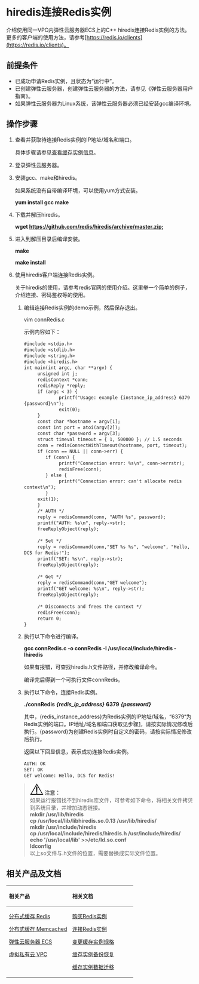 # hiredis连接Redis实例<a name="dcs-zh-ug-180814003"></a>

介绍使用同一VPC内弹性云服务器ECS上的C++  hiredis连接Redis实例的方法。更多的客户端的使用方法，请参考[https://redis.io/clients](https://redis.io/clients)。

## 前提条件<a name="section1502270695932"></a>

-   已成功申请Redis实例，且状态为“运行中”。
-   已创建弹性云服务器，创建弹性云服务器的方法，请参见《弹性云服务器用户指南》。
-   如果弹性云服务器为Linux系统，该弹性云服务器必须已经安装gcc编译环境。

## 操作步骤<a name="section6715101110310"></a>

1.  <a name="li1655151054317"></a>查看并获取待连接Redis实例的IP地址/域名和端口。

    具体步骤请参见[查看缓存实例信息](查看缓存实例信息.md)。

2.  登录弹性云服务器。
3.  安装gcc、make和hiredis。

    如果系统没有自带编译环境，可以使用yum方式安装。

    **yum install gcc make**

4.  下载并解压hiredis。

    **wget https://github.com/redis/hiredis/archive/master.zip;**

5.  进入到解压目录后编译安装。

    **make**

    **make install**

6.  使用hiredis客户端连接Redis实例。

    关于hiredis的使用，请参考redis官网的使用介绍。这里举一个简单的例子，介绍连接、密码鉴权等的使用。

    1.  编辑连接Redis实例的demo示例，然后保存退出。

        vim connRedis.c

        示例内容如下：

        ```
        #include <stdio.h>
        #include <stdlib.h>
        #include <string.h>
        #include <hiredis.h>
        int main(int argc, char **argv) {
             unsigned int j;
             redisContext *conn;
             redisReply *reply;
             if (argc < 3) {
                     printf("Usage: example {instance_ip_address} 6379 {password}\n");
                     exit(0);
             }
             const char *hostname = argv[1];
             const int port = atoi(argv[2]);
             const char *password = argv[3];
             struct timeval timeout = { 1, 500000 }; // 1.5 seconds
             conn = redisConnectWithTimeout(hostname, port, timeout);
             if (conn == NULL || conn->err) {
        		if (conn) {
                     printf("Connection error: %s\n", conn->errstr);
                     redisFree(conn);
        		} else {
                     printf("Connection error: can't allocate redis context\n");
        		}
             exit(1);
             }
             /* AUTH */
             reply = redisCommand(conn, "AUTH %s", password);
             printf("AUTH: %s\n", reply->str);
             freeReplyObject(reply);
        
             /* Set */
             reply = redisCommand(conn,"SET %s %s", "welcome", "Hello, DCS for Redis!");
             printf("SET: %s\n", reply->str);
             freeReplyObject(reply);
        
             /* Get */
             reply = redisCommand(conn,"GET welcome");
             printf("GET welcome: %s\n", reply->str);
             freeReplyObject(reply);
        
             /* Disconnects and frees the context */
             redisFree(conn);
             return 0;
        }
        ```

    2.  执行以下命令进行编译。

        **gcc connRedis.c -o connRedis  -I /usr/local/include/hiredis -lhiredis**

        如果有报错，可查找hiredis.h文件路径，并修改编译命令。

        编译完后得到一个可执行文件connRedis。

    3.  执行以下命令，连接Redis实例。

        **./connRedis** **_\{redis\_ip\_address\}_** **6379** **_\{password\}_**

        其中，\{redis\_instance\_address\}为Redis实例的IP地址/域名，“6379“为Redis实例的端口。IP地址/域名和端口获取见步骤[1](#li1655151054317)，请按实际情况修改后执行。\{password\}为创建Redis实例时自定义的密码，请按实际情况修改后执行。

        返回以下回显信息，表示成功连接Redis实例。

        ```
        AUTH: OK
        SET: OK
        GET welcome: Hello, DCS for Redis!
        ```


    >![](public_sys-resources/icon-notice.gif) **注意：**   
    >如果运行报错找不到hiredis库文件，可参考如下命令，将相关文件拷贝到系统目录，并增加动态链接。  
    >**mkdir /usr/lib/hiredis**  
    >**cp /usr/local/lib/libhiredis.so.0.13 /usr/lib/hiredis/**  
    >**mkdir /usr/include/hiredis**  
    >**cp /usr/local/include/hiredis/hiredis.h /usr/include/hiredis/**  
    >**echo '/usr/local/lib' &gt;&gt;/etc/ld.so.conf**  
    >**ldconfig**  
    >以上so文件与.h文件的位置，需要替换成实际文件位置。  


## 相关产品及文档<a name="section152613113129"></a>

<a name="td475c361406b4841ba0faa98fc782ed5"></a>
<table><thead align="left"><tr id="rb27d733848ce4e7a9386965803595f1b"><th class="cellrowborder" valign="top" width="50%" id="mcps1.1.3.1.1"><p id="a5cc8ae3032d8416f9696b6f2a50d82d4"><a name="a5cc8ae3032d8416f9696b6f2a50d82d4"></a><a name="a5cc8ae3032d8416f9696b6f2a50d82d4"></a>相关产品</p>
</th>
<th class="cellrowborder" valign="top" width="50%" id="mcps1.1.3.1.2"><p id="ad3b8309045294369bdb9a006daef8f00"><a name="ad3b8309045294369bdb9a006daef8f00"></a><a name="ad3b8309045294369bdb9a006daef8f00"></a>相关文档</p>
</th>
</tr>
</thead>
<tbody><tr id="re4588baf45714b4f80c021cca1290879"><td class="cellrowborder" valign="top" width="50%" headers="mcps1.1.3.1.1 "><p id="a8c37acc50b884e0b9a71051bcb9179b4"><a name="a8c37acc50b884e0b9a71051bcb9179b4"></a><a name="a8c37acc50b884e0b9a71051bcb9179b4"></a><a href="https://www.huaweicloud.com/product/dcs.html?infodocbz" target="_blank" rel="noopener noreferrer">分布式缓存 Redis</a></p>
<p id="a11d9314698354304b9a9e9cb1270b5c9"><a name="a11d9314698354304b9a9e9cb1270b5c9"></a><a name="a11d9314698354304b9a9e9cb1270b5c9"></a><a href="https://www.huaweicloud.com/product/dcsmem.html?infodocbz" target="_blank" rel="noopener noreferrer">分布式缓存 Memcached</a></p>
<p id="abeaed75bd99c4aeeb5ef850c82a274f2"><a name="abeaed75bd99c4aeeb5ef850c82a274f2"></a><a name="abeaed75bd99c4aeeb5ef850c82a274f2"></a><a href="https://www.huaweicloud.com/product/ecs.html?infodocbz" target="_blank" rel="noopener noreferrer">弹性云服务器 ECS</a></p>
<p id="zh-cn_topic_0046844820_p841193941416"><a name="zh-cn_topic_0046844820_p841193941416"></a><a name="zh-cn_topic_0046844820_p841193941416"></a><a href="http://www.huaweicloud.com/product/vpc.html?infodocbz" target="_blank" rel="noopener noreferrer">虚拟私有云 VPC</a></p>
</td>
<td class="cellrowborder" valign="top" width="50%" headers="mcps1.1.3.1.2 "><p id="a0c4ea7b976b745079231aeb676430680"><a name="a0c4ea7b976b745079231aeb676430680"></a><a name="a0c4ea7b976b745079231aeb676430680"></a><a href="https://support.huaweicloud.com/usermanual-dcs/dcs-zh-ug-180315001.html?infodocbz" target="_blank" rel="noopener noreferrer">购买Redis实例</a></p>
<p id="zh-cn_topic_0046844820_p682916370595"><a name="zh-cn_topic_0046844820_p682916370595"></a><a name="zh-cn_topic_0046844820_p682916370595"></a><a href="https://support.huaweicloud.com/usermanual-dcs/zh-cn_topic_0082114847.html?infodocbz" target="_blank" rel="noopener noreferrer">连接Redis实例</a></p>
<p id="a3d146c9e41904a09b098cc34a53b5652"><a name="a3d146c9e41904a09b098cc34a53b5652"></a><a name="a3d146c9e41904a09b098cc34a53b5652"></a><a href="https://support.huaweicloud.com/usermanual-dcs/zh-cn_topic_0061845451.html?infodocbz" target="_blank" rel="noopener noreferrer">变更缓存实例规格</a></p>
<p id="zh-cn_topic_0046844820_p12250886517"><a name="zh-cn_topic_0046844820_p12250886517"></a><a name="zh-cn_topic_0046844820_p12250886517"></a><a href="https://support.huaweicloud.com/usermanual-dcs/zh-cn_topic_0079545637.html?infodocbz" target="_blank" rel="noopener noreferrer">缓存实例备份恢复</a></p>
<p id="zh-cn_topic_0046844820_p143616360517"><a name="zh-cn_topic_0046844820_p143616360517"></a><a name="zh-cn_topic_0046844820_p143616360517"></a><a href="https://support.huaweicloud.com/migration-dcs/zh-cn_topic_0078784423.html?infodocbz" target="_blank" rel="noopener noreferrer">缓存实例数据迁移</a></p>
</td>
</tr>
</tbody>
</table>

